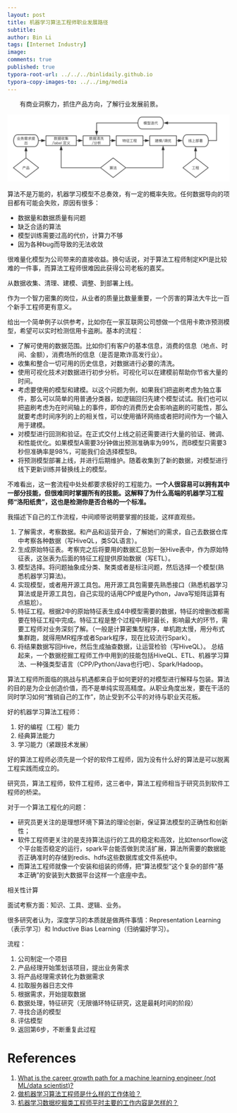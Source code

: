 ```yaml
---
layout: post
title: 机器学习算法工程师职业发展路径
subtitle: 
author: Bin Li
tags: [Internet Industry]
image: 
comments: true
published: true
typora-root-url: ../../../binlidaily.github.io
typora-copy-images-to: ../../img/media
---
```


　　有商业洞察力，抓住产品方向，了解行业发展前景。


![](/img/media/15895604589435.jpg)



算法不是万能的，机器学习模型不总奏效，有一定的概率失败。任何数据导向的项目都有可能会失败，原因有很多：
* 数据量和数据质量有问题
* 缺乏合适的算法
* 模型训练需要过高的代价，计算力不够
* 因为各种bug而导致的无法收敛

很难量化模型为公司带来的直接收益。换句话说，对于算法工程师制定KPI是比较难的一件事，而算法工程师很难因此获得公司老板的嘉奖。

从数据收集、清理、建模、调整、到部署上线。

作为一个智力密集的岗位，从业者的质量比数量重要，一个厉害的算法大牛比一百个新手工程师更有意义。

给出一个简单例子以供参考，比如你在一家互联网公司想做一个信用卡欺诈预测模型，希望可以实时检测信用卡盗刷。基本的流程：

- 了解可使用的数据范围。比如你们有客户的基本信息，消费的信息（地点、时间、金额），消费场所的信息（是否是欺诈高发行业）。
- 收集和整合一切可用的历史信息，对数据进行必要的清洗。
- 使用可视化技术对数据进行初步分析。可视化可以在建模前帮助你节省大量的时间。
- 考虑要使用的模型和建模。以这个问题为例，如果我们把盗刷考虑为独立事件，那么可以简单的用普通分类器，如逻辑回归先建个模型试试。我们也可以把盗刷考虑为在时间轴上的事件，即你的消费历史会影响盗刷的可能性，那么就要考虑时间序列的上的相关性，可以使用循环网络或者把时间作为一个输入用于建模。
- 对模型进行回测和验证。在正式交付上线之前还需要进行大量的验证、微调、和性能优化。如果模型A需要3分钟做出预测准确率为99%，而B模型只需要3秒但准确率是98%，可能我们会选择模型B。
- 将预测模型部署上线，并进行后期维护。随着收集到了新的数据，对模型进行线下更新训练并替换线上的模型。

不难看出，这一套流程中处处都要求极好的工程能力。**一个人很容易可以拥有其中一部分技能，但很难同时掌握所有的技能。这解释了为什么高端的机器学习工程师“洛阳纸贵”，这也是检测你是否合格的一个标准。**

我描述下自己的工作流程，中间顺带说明要掌握的技能，这样直观些。

1. 了解需求，考察数据。和产品和运营开会，了解她们的需求，自己去数据仓库中考察各种数据（写HiveQL，类SQL语言）。
2. 生成原始特征表。考察完之后将要用的数据汇总到一张Hive表中，作为原始特征表，这张表为后面的特征工程提供原始数据（写ETL）。
3. 模型选择。将问题抽象成分类、聚类或者是标注问题，然后选择一个模型(熟悉机器学习算法)。
4. 实现模型，或者用开源工具包。用开源工具包需要先熟悉接口（熟悉机器学习算法或是开源工具包，自己实现的话用CPP或是Python，Java写矩阵运算有点尴尬）。
5. 特征工程。根据2中的原始特征表生成4中模型需要的数据，特征的增删改都需要在特征工程中完成。特征工程是整个过程中用时最长，影响最大的环节，需要工程师对业务深刻了解。（一般是计算密集型程序，单机跑太慢，用分布式集群跑，就得用MR程序或者Spark程序，现在比较流行Spark）。
6. 将结果数据写回Hive，然后生成抽查数据，让运营检验（写HiveQL）。
   总结起来，一个数据挖掘工程师工作中用到的技能包括HiveQL、ETL、机器学习算法、一种强类型语言（CPP/Python/Java也行吧）、Spark/Hadoop。

算法工程师所面临的挑战与机遇都来自于如何更好的对模型进行解释与包装。算法的目的是为企业创造价值，而不是单纯实现高精度。从职业角度出发，要在干活的同时学习如何“推销自己的工作”，防止受到不公平的对待与职业天花板。

好的机器学习算法工程师：
1. 好的编程（工程）能力
2. 经典算法能力
3. 学习能力（紧跟技术发展）

好的算法工程师必须先是一个好的软件工程师，因为没有什么好的算法是可以脱离工程实践而成立的。

研究员，算法工程师，软件工程师，这三者中，算法工程师相当于研究员到软件工程师的桥梁。

对于一个算法工程化的问题：
* 研究员更关注的是理想环境下算法的理论创新，保证算法模型的正确性和创新性；
* 软件工程师更关注的是支持算法运行的工具的稳定和高效，比如tensorflow这个平台能否稳定的运行，spark平台能否做到灵活扩展，算法所需要的数据能否正确准时的存储到redis、hdfs这些数据库或文件系统中。
* 而算法工程师就像一个安装和组装的师傅，把“算法模型”这个复杂的部件“基本正确”的安装到大数据平台这样一个底座中去。

相关性计算

面试考察方面：知识、工具、逻辑、业务。

很多研究者认为，深度学习的本质就是做两件事情：Representation Learning（表示学习）和 Inductive Bias Learning（归纳偏好学习）。

流程：
1. 公司制定一个项目
2. 产品经理开始策划该项目，提出业务需求
3. 将产品经理需求转化为数据需求
4. 拉取服务器日志文件
5. 根据需求，开始提取数据
6. 数据处理，特征研究（无限循环特征研究，这是最耗时间的阶段）
7. 寻找合适的模型
8. 评估模型
9. 返回第6步，不断重复此过程

# References
1. [What is the career growth path for a machine learning engineer (not ML/data scientist)?](https://www.quora.com/What-is-the-career-growth-path-for-a-machine-learning-engineer-not-ML-data-scientist)
2. [做机器学习算法工程师是什么样的工作体验？](https://www.zhihu.com/question/31284094)
3. [机器学习数据挖掘类工程师平时主要的工作内容是怎样的？](https://www.zhihu.com/question/32133901)
